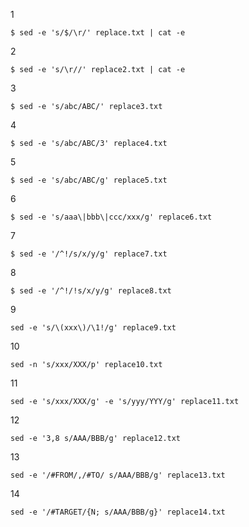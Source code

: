 1

```
$ sed -e 's/$/\r/' replace.txt | cat -e
```

2

```
$ sed -e 's/\r//' replace2.txt | cat -e
```

3

```
$ sed -e 's/abc/ABC/' replace3.txt
```

4

```
$ sed -e 's/abc/ABC/3' replace4.txt
```

5

```
$ sed -e 's/abc/ABC/g' replace5.txt
```

6

```
$ sed -e 's/aaa\|bbb\|ccc/xxx/g' replace6.txt
```

7

```
$ sed -e '/^!/s/x/y/g' replace7.txt
```

8

```
$ sed -e '/^!/!s/x/y/g' replace8.txt
```

9

```
sed -e 's/\(xxx\)/\1!/g' replace9.txt
```

10

```
sed -n 's/xxx/XXX/p' replace10.txt
```

11

```
sed -e 's/xxx/XXX/g' -e 's/yyy/YYY/g' replace11.txt
```

12

```
sed -e '3,8 s/AAA/BBB/g' replace12.txt
```

13

```
sed -e '/#FROM/,/#TO/ s/AAA/BBB/g' replace13.txt
```

14

```
sed -e '/#TARGET/{N; s/AAA/BBB/g}' replace14.txt
```
